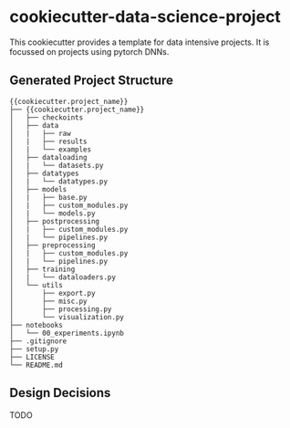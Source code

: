 # cookiecutter-data-science-project
This cookiecutter provides a template for data intensive projects. It is focussed on projects using pytorch DNNs. 

## Generated Project Structure
    {{cookiecutter.project_name}}
    ├── {{cookiecutter.project_name}}
    │   ├── checkoints
    │   ├── data
    │   |   ├── raw
    │   |   ├── results
    │   |   └── examples
    │   ├── dataloading
    │   |   └── datasets.py
    │   ├── datatypes
    │   |   └── datatypes.py
    │   ├── models
    │   |   ├── base.py
    │   |   ├── custom_modules.py
    │   |   └── models.py
    │   ├── postprocessing
    │   |   ├── custom_modules.py
    │   |   └── pipelines.py
    │   ├── preprocessing
    │   |   ├── custom_modules.py
    │   |   └── pipelines.py
    │   ├── training
    │   |   └── dataloaders.py
    │   └── utils
    │       ├── export.py
    │       ├── misc.py
    │       ├── processing.py
    │       └── visualization.py
    ├── notebooks
    │   └── 00_experiments.ipynb
    ├── .gitignore
    ├── setup.py
    ├── LICENSE
    └── README.md

## Design Decisions
TODO
